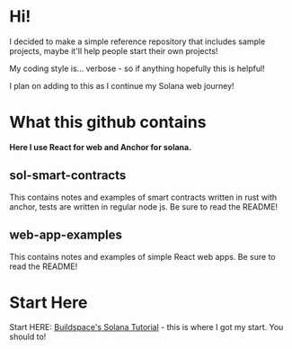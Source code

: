 # Hi!
I decided to make a simple reference repository that includes sample projects, maybe it'll help people start their own projects! 

My coding style is... verbose - so if anything hopefully this is helpful!

I plan on adding to this as I continue my Solana web journey!

# What this github contains
**Here I use React for web and Anchor for solana.**

## sol-smart-contracts
This contains notes and examples of smart contracts written in rust with anchor, tests are written in regular node js. Be sure to read the README!

## web-app-examples
This contains notes and examples of simple React web apps. Be sure to read the README!

# Start Here
Start HERE: [Buildspace's Solana Tutorial](https://app.buildspace.so/) - this is where I got my start. You should to!

